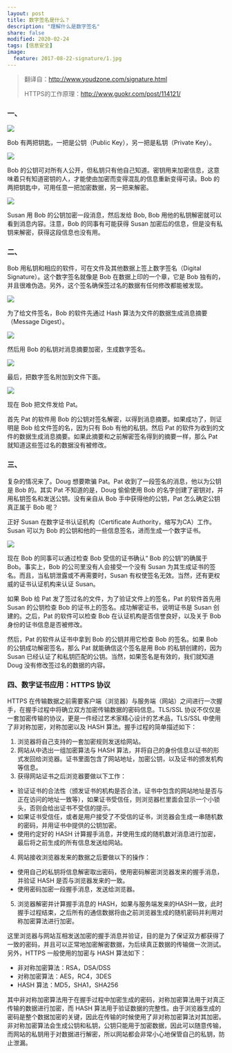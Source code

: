 ```yaml
---
layout: post
title: 数字签名是什么？
description: "理解什么是数字签名"
share: false
modified: 2020-02-24
tags: [信息安全]
image:
  feature: 2017-08-22-signature/1.jpg
---
```

> 翻译自：<a href="http://www.youdzone.com/signature.html" target="_blank">http://www.youdzone.com/signature.html</a>
> 
> HTTPS的工作原理：<a href="http://www.guokr.com/post/114121/" target="_blank">http://www.guokr.com/post/114121/</a>

### 一、

![](/images/2017-08-22-signature/2.png)

Bob 有两把钥匙，一把是公钥（Public Key），另一把是私钥（Private Key）。

![](/images/2017-08-22-signature/3.png)

Bob 的公钥可对所有人公开，但私钥只有他自己知道。密钥用来加密信息，这意味着只有知道密钥的人，才能使由加密而变得混乱的信息重新变得可读。Bob 的两把钥匙中，可用任意一把加密数据，另一把来解密。

![](/images/2017-08-22-signature/4.png)

Susan 用 Bob 的公钥加密一段消息，然后发给 Bob, Bob 用他的私钥解密就可以看到消息内容。注意，Bob 的同事有可能获得 Susan 加密后的信息，但是没有私钥来解密，获得这段信息也没有用。

### 二、

Bob 用私钥和相应的软件，可在文件及其他数据上签上数字签名（Digital Signature）。这个数字签名就像是 Bob 在数据上印的一个章，它是 Bob 独有的，并且很难伪造。另外，这个签名确保签过名的数据有任何修改都能被发现。

![](/images/2017-08-22-signature/5.png)

为了给文件签名，Bob 的软件先通过 Hash 算法为文件的数据生成消息摘要（Message Digest）。

![](/images/2017-08-22-signature/6.png)

然后用 Bob 的私钥对消息摘要加密，生成数字签名。

![](/images/2017-08-22-signature/7.png)

最后，把数字签名附加到文件下面。

![](/images/2017-08-22-signature/8.png)

现在 Bob 把文件发给 Pat。

首先 Pat 的软件用 Bob 的公钥对签名解密，以得到消息摘要。如果成功了，则证明是 Bob 给文件签的名，因为只有 Bob 有他的私钥。然后 Pat 的软件为收到的文件的数据生成消息摘要。如果此摘要和之前解密签名得到的摘要一样，那么 Pat 就知道这些签过名的数据没有被修改。

### 三、

复杂的情况来了。Doug 想要欺骗 Pat。Pat 收到了一段签名的消息，他以为公钥是 Bob 的。其实 Pat 不知道的是，Doug 偷偷使用 Bob 的名字创建了密钥对，并用私钥签名和发送公钥。没有亲自从 Bob 手中获得他的公钥，Pat 怎么确定公钥真正属于 Bob 呢？

正好 Susan 在数字证书认证机构（Certificate Authority，缩写为CA）工作。Susan 可以为 Bob 的公钥和他的一些信息签名，进而生成一个数字证书。

![](/images/2017-08-22-signature/9.png)

现在 Bob 的同事可以通过检查 Bob 受信的证书确认“ Bob 的公钥”的确属于 Bob。事实上，Bob 的公司里没有人会接受一个没有 Susan 为其生成证书的签名。而且，当私钥泄露或不再需要时，Susan 有权使签名无效。当然，还有更权威的证书认证机构来认证 Susan。

如果 Bob 给 Pat 发了签过名的文件，为了验证文件上的签名，Pat 的软件首先用 Susan 的公钥检查 Bob 的证书上的签名。成功解密证书，说明证书是 Susan 创建的。之后，Pat 的软件可以检查 Bob 在认证机构是否信誉良好，以及关于 Bob 身份的证书信息是否被修改。

然后，Pat 的软件从证书中拿到 Bob 的公钥并用它检查 Bob 的签名。如果 Bob 的公钥成功解密签名，那么 Pat 就能确信这个签名是用 Bob 的私钥创建的，因为 Susan 已经认证了和私钥匹配的公钥。当然，如果签名是有效的，我们就知道 Doug 没有修改签过名的数据的内容。

### 四、数字证书应用：HTTPS 协议

HTTPS 在传输数据之前需要客户端（浏览器）与服务端（网站）之间进行一次握手，在握手过程中将确立双方加密传输数据的密码信息。TLS/SSL 协议不仅仅是一套加密传输的协议，更是一件经过艺术家精心设计的艺术品，TLS/SSL 中使用了非对称加密，对称加密以及 HASH 算法。握手过程的简单描述如下：

1. 浏览器将自己支持的一套加密规则发送给网站。
2. 网站从中选出一组加密算法与 HASH 算法，并将自己的身份信息以证书的形式发回给浏览器。证书里面包含了网站地址，加密公钥，以及证书的颁发机构等信息。
3. 获得网站证书之后浏览器要做以下工作：
 - 验证证书的合法性（颁发证书的机构是否合法，证书中包含的网站地址是否与正在访问的地址一致等），如果证书受信任，则浏览器栏里面会显示一个小锁头，否则会给出证书不受信的提示。
 - 如果证书受信任，或者是用户接受了不受信的证书，浏览器会生成一串随机数的密码，并用证书中提供的公钥加密。
 - 使用约定好的 HASH 计算握手消息，并使用生成的随机数对消息进行加密，最后将之前生成的所有信息发送给网站。
4. 网站接收浏览器发来的数据之后要做以下的操作：
 - 使用自己的私钥将信息解密取出密码，使用密码解密浏览器发来的握手消息，并验证 HASH 是否与浏览器发来的一致。
 - 使用密码加密一段握手消息，发送给浏览器。
5. 浏览器解密并计算握手消息的 HASH，如果与服务端发来的HASH一致，此时握手过程结束，之后所有的通信数据将由之前浏览器生成的随机密码并利用对称加密算法进行加密。

这里浏览器与网站互相发送加密的握手消息并验证，目的是为了保证双方都获得了一致的密码，并且可以正常地加密解密数据，为后续真正数据的传输做一次测试。另外，HTTPS 一般使用的加密与 HASH 算法如下：

- 非对称加密算法：RSA，DSA/DSS
- 对称加密算法：AES，RC4，3DES
- HASH 算法：MD5，SHA1，SHA256

其中非对称加密算法用于在握手过程中加密生成的密码，对称加密算法用于对真正传输的数据进行加密，而 HASH 算法用于验证数据的完整性。由于浏览器生成的密码是整个数据加密的关键，因此在传输的时候使用了非对称加密算法对其加密。非对称加密算法会生成公钥和私钥，公钥只能用于加密数据，因此可以随意传输，而网站的私钥用于对数据进行解密，所以网站都会非常小心地保管自己的私钥，防止泄漏。
